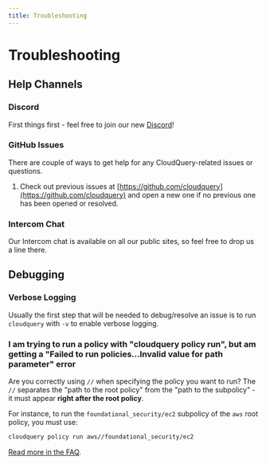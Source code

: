 ```yaml
---
title: Troubleshooting
---
```


# Troubleshooting

## Help Channels

### Discord

First things first - feel free to join our new [Discord](https://discord.gg/2mPfFYyAtQ)!

### GitHub Issues

There are couple of ways to get help for any CloudQuery-related issues or questions.

1. Check out previous issues at [https://github.com/cloudquery](https://github.com/cloudquery) and open a new one if no previous one has been opened or resolved.

### Intercom Chat

Our Intercom chat is available on all our public sites, so feel free to drop us a line there.

## Debugging

### Verbose Logging

Usually the first step that will be needed to debug/resolve an issue is to run `cloudquery` with `-v` to enable verbose logging.

### I am trying to run a policy with "cloudquery policy run", but am getting a "Failed to run policies…Invalid value for path parameter" error

Are you correctly using `//` when specifying the policy you want to run? The `//` separates the "path to the
root policy" from the "path to the subpolicy" - it must appear **right after the root policy**.

For instance, to run the `foundational_security/ec2` subpolicy of the `aws` root policy, you must use:

```bash
cloudquery policy run aws//foundational_security/ec2
```

[Read more in the FAQ](faq#what-is-double-slash).
